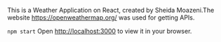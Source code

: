 This is a Weather Application on React, created by Sheida Moazeni.The website https://openweathermap.org/ was used for getting APIs.

`npm start`
Open [http://localhost:3000](http://localhost:3000) to view it in your browser.




